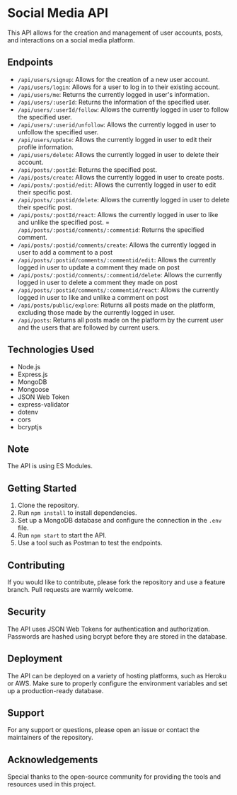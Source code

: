# Social Media API

This API allows for the creation and management of user accounts, posts, and interactions on a social media platform.

## Endpoints
- `/api/users/signup`: Allows for the creation of a new user account.
- `/api/users/login`: Allows for a user to log in to their existing account.
- `/api/users/me`: Returns the currently logged in user's information.
- `/api/users/:userId`: Returns the information of the specified user.
- `/api/users/:userId/follow`: Allows the currently logged in user to follow the specified user.
- `/api/users/:userid/unfollow`: Allows the currently logged in user to unfollow the specified user.
- `/api/users/update`: Allows the currently logged in user to edit their profile information.
- `/api/users/delete`: Allows the currently logged in user to delete their account.
- `/api/posts/:postId`: Returns the specified post.
- `/api/posts/create`: Allows the currently logged in user to create posts.
- `/api/posts/:postid/edit`: Allows the currently logged in user to edit their specific post.
- `/api/posts/:postid/delete`: Allows the currently logged in user to delete their specific post.
- `/api/posts/:postId/react`: Allows the currently logged in user to like and unlike the specified post.
= `/api/posts/:postid/comments/:commentid`: Returns the specified comment.
- `/api/posts/:postid/comments/create`: Allows the currently logged in user to add a comment to a post
- `/api/posts/:postid/comments/:commentid/edit`: Allows the currently logged in user to update a comment they made on post
- `/api/posts/:postid/comments/:commentid/delete`: Allows the currently logged in user to delete a comment they made on post
- `/api/posts/:postid/comments/:commentid/react`: Allows the currently logged in user to like and unlike a comment on post
- `/api/posts/public/explore`: Returns all posts made on the platform, excluding those made by the currently logged in user.
- `/api/posts`: Returns all posts made on the platform by the current user and the users that are followed by current users.

## Technologies Used
- Node.js
- Express.js
- MongoDB
- Mongoose
- JSON Web Token
- express-validator
- dotenv
- cors
- bcryptjs

## Note
The API is using ES Modules.

## Getting Started
1. Clone the repository.
2. Run `npm install` to install dependencies.
3. Set up a MongoDB database and configure the connection in the `.env` file.
4. Run `npm start` to start the API.
5. Use a tool such as Postman to test the endpoints.

## Contributing
If you would like to contribute, please fork the repository and use a feature branch. Pull requests are warmly welcome.

## Security
The API uses JSON Web Tokens for authentication and authorization. Passwords are hashed using bcrypt before they are stored in the database.

## Deployment
The API can be deployed on a variety of hosting platforms, such as Heroku or AWS. Make sure to properly configure the environment variables and set up a production-ready database.

## Support
For any support or questions, please open an issue or contact the maintainers of the repository.

## Acknowledgements
Special thanks to the open-source community for providing the tools and resources used in this project.